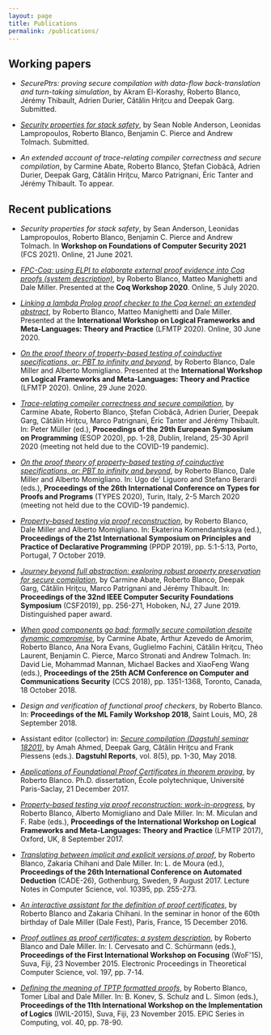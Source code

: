 ```yaml
---
layout: page
title: Publications
permalink: /publications/
---
```


## Working papers

* *SecurePtrs: proving secure compilation with data-flow back-translation and
  turn-taking simulation*, by Akram El-Korashy, Roberto Blanco, Jérémy Thibault,
  Adrien Durier, Cătălin Hriţcu and Deepak Garg. Submitted.

* [*Security properties for stack safety*](https://arxiv.org/abs/2105.00417),
  by Sean Noble Anderson, Leonidas Lampropoulos, Roberto Blanco, Benjamin C.
  Pierce and Andrew Tolmach. Submitted.

* *An extended account of trace-relating compiler correctness and secure
  compilation*, by Carmine Abate, Roberto Blanco, Ștefan Ciobâcă, Adrien
  Durier, Deepak Garg, Cătălin Hriţcu, Marco Patrignani, Éric Tanter and
  Jérémy Thibault. To appear.

## Recent publications

* *Security properties for stack safety*, by Sean Anderson, Leonidas
  Lampropoulos, Roberto Blanco, Benjamin C. Pierce and Andrew Tolmach.
  In **Workshop on Foundations of Computer Security 2021** (FCS 2021). Online,
  21 June 2021.

* [*FPC-Coq: using ELPI to elaborate external proof evidence into Coq proofs
  (system description)*](
  https://coq-workshop.gitlab.io/2020/abstracts/Coq2020_01-02-fpc-coq.pdf), by
  Roberto Blanco, Matteo Manighetti and Dale Miller. Presented at the **Coq
  Workshop 2020**. Online, 5 July 2020.

* [*Linking a lambda Prolog proof checker to the Coq kernel: an extended
  abstract*](
  https://lfmtp.org/workshops/2020/inc/papers/LFMTP_2020_paper_6.pdf), by
  Roberto Blanco, Matteo Manighetti and Dale Miller. Presented at the
  **International Workshop on Logical Frameworks and Meta-Languages: Theory and
  Practice** (LFMTP 2020). Online, 30 June 2020.

* [*On the proof theory of troperty-based testing of coinductive specifications,
  or: PBT to infinity and beyond*](
  https://lfmtp.org/workshops/2020/inc/papers/LFMTP_2020_paper_5.pdf), by
  Roberto Blanco, Dale Miller and Alberto Momigliano. Presented at the
  **International Workshop on Logical Frameworks and Meta-Languages: Theory and
  Practice** (LFMTP 2020). Online, 29 June 2020.

* [*Trace-relating compiler correctness and secure compilation*](
  https://arxiv.org/abs/1907.05320), by Carmine Abate, Roberto Blanco, Ștefan
  Ciobâcă, Adrien Durier, Deepak Garg, Cătălin Hriţcu, Marco Patrignani, Éric
  Tanter and Jérémy Thibault. In: Peter Müller (ed.), **Proceedings of the
  29th European Symposium on Programming** (ESOP 2020), pp. 1-28, Dublin,
  Ireland, 25-30 April 2020 (meeting not held due to the COVID-19 pandemic).

* [*On the proof theory of property-based testing of coinductive specifications,
  or: PBT to infinity and beyond*](
  https://types2020.di.unito.it/abstracts/BookOfAbstractsTYPES2020.pdf#page=88),
  by Roberto Blanco, Dale Miller and Alberto Momigliano. In: Ugo de' Liguoro and
  Stefano Berardi (eds.), **Proceedings of the 26th International Conference on
  Types for Proofs and Programs** (TYPES 2020), Turin, Italy, 2-5 March 2020
  (meeting not held due to the COVID-19 pandemic).

* [*Property-based testing via proof reconstruction*](
  https://hal.inria.fr/hal-02368931), by Roberto Blanco, Dale Miller and Alberto
  Momigliano. In: Ekaterina Komendantskaya (ed.), **Proceedings of the 21st
  International Symposium on Principles and Practice of Declarative
  Programming** (PPDP 2019), pp. 5:1-5:13, Porto, Portugal, 7 October 2019.

* [*Journey beyond full abstraction: exploring robust property preservation for
  secure compilation*](https://arxiv.org/abs/1807.04603), by Carmine Abate,
  Roberto Blanco, Deepak Garg, Cătălin Hriţcu, Marco Patrignani and Jérémy
  Thibault. In: **Proceedings of the 32nd IEEE Computer Security Foundations
  Symposium** (CSF2019), pp. 256-271, Hoboken, NJ, 27 June 2019. Distinguished
  paper award.

* [*When good components go bad: formally secure compilation despite dynamic
  compromise*](https://arxiv.org/abs/1802.00588), by Carmine Abate, Arthur
  Azevedo de Amorim, Roberto Blanco, Ana Nora Evans, Guglielmo Fachini,
  Cătălin Hriţcu, Théo Laurent, Benjamin C. Pierce, Marco Stronati and Andrew
  Tolmach. In: David Lie, Mohammad Mannan, Michael Backes and XiaoFeng Wang
  (eds.), **Proceedings of the 25th ACM Conference on Computer and
  Communications Security** (CCS 2018), pp. 1351-1368, Toronto, Canada, 18
  October 2018.

* *Design and verification of functional proof checkers*, by Roberto Blanco.
  In: **Proceedings of the ML Family Workshop 2018**, Saint Louis, MO, 28
  September 2018.

* Assistant editor (collector) in: [*Secure compilation (Dagstuhl seminar
  18201)*](http://drops.dagstuhl.de/opus/volltexte/2018/9891/), by Amah Ahmed,
  Deepak Garg, Cătălin Hriţcu and Frank Piessens (eds.). **Dagstuhl Reports**,
  vol. 8(5), pp. 1-30, May 2018.

* [*Applications of Foundational Proof Certificates in theorem proving*](
  https://www.theses.fr/2017SACLX111), by Roberto Blanco. Ph.D. dissertation,
  École polytechnique, Université Paris-Saclay, 21 December 2017.

* [*Property-based testing via proof reconstruction: work-in-progress*](
  https://hal.inria.fr/hal-01646788), by Roberto Blanco, Alberto Momigliano
  and Dale Miller. In: M. Miculan and F. Rabe (eds.), **Proceedings of the
  International Workshop on Logical Frameworks and Meta-Languages: Theory and
  Practice** (LFMTP 2017), Oxford, UK, 8 September 2017.

* [*Translating between implicit and explicit versions of proof*](
  https://hal.inria.fr/hal-01645016), by Roberto Blanco, Zakaria Chihani and
  Dale Miller. In: L. de Moura (ed.), **Proceedings of the 26th International
  Conference on Automated Deduction** (CADE-26), Gothenburg, Sweden, 9 August
  2017. Lecture Notes in Computer Science, vol. 10395, pp. 255-273.

* [*An interactive assistant for the definition of proof certificates*](
  https://hal.inria.fr/hal-01422829), by Roberto Blanco and Zakaria Chihani. In
  the seminar in honor of the 60th birthday of Dale Miller (Dale Fest), Paris,
  France, 15 December 2016.

* [*Proof outlines as proof certificates: a system
  description*](http://eptcs.web.cse.unsw.edu.au/paper.cgi?WoF15.2.pdf), by
  Roberto Blanco and Dale Miller. In: I. Cervesato and C. Schürmann (eds.),
  **Proceedings of the First International Workshop on Focusing** (WoF'15),
  Suva, Fiji, 23 November 2015. Electronic Proceedings in Theoretical
  Computer Science, vol. 197, pp. 7-14.

* [*Defining the meaning of TPTP formatted
  proofs*](http://easychair.org/publications/download/Defining_the_meaning_of_TPTP_formatted_proofs),
  by Roberto Blanco, Tomer Libal and Dale Miller. In: B. Konev, S. Schulz and
  L. Simon (eds.), **Proceedings of the 11th International Workshop on the
  Implementation of Logics** (IWIL-2015), Suva, Fiji, 23 November 2015. EPiC
  Series in Computing, vol. 40, pp. 78-90.
